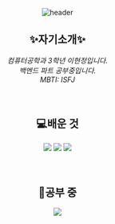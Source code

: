 <div align="center">
  
  ![header](https://capsule-render.vercel.app/api?type=wave&text=Welcome&fontColor=FFFFFF&fontSize=60&height=250)


## :sparkles:자기소개:sparkles:

*컴퓨터공학과 3학년 이현정입니다.    
백엔드 파트 공부중입니다.            
MBTI: ISFJ*     
<br/><br/>          
      
## 💻배운 것    
<img src="https://img.shields.io/badge/Python-3776AB?style=flat-square&logo=Python&logoColor=white"/>   
<img src="https://img.shields.io/badge/java-007396?style=flat-square&logo=java&logoColor=white"/>    
<img src="https://img.shields.io/badge/C-A8B9CC?style=flat-square&logo=C&logoColor=white"/>     
<br/><br/><br/>

  
## 🎀공부 중    
<img src="https://img.shields.io/badge/Android Studio-3DDC84?style=flat-square&logo=Android Studio&logoColor=white"/>   
<br/><br/><br/>
</div>

